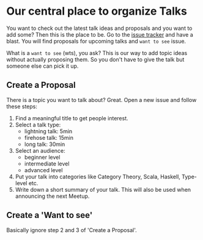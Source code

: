 # Our central place to organize Talks
You want to check out the latest talk ideas and proposals and you want to add some? Then this is the place to be. Go to the   [issue tracker](https://github.com/lambda-pi-meetup/talks/issues) and have a blast. You will find proposals for upcoming talks and `want to see` issue. 

What is a `want to see` (wts), you ask? This is our way to add topic ideas without actually proposing them. So you don't have to give the talk but someone else can pick it up.

## Create a Proposal
There is a topic you want to talk about? Great. Open a new issue and follow these steps:

 1. Find a meaningful title to get people interest.
 2. Select a talk type:
     - lightning talk: 5min
     - firehose talk: 15min
     - long talk: 30min
 3. Select an audience:
     - beginner level
     - intermediate level
     - advanced level
 4. Put your talk into categories like Category Theory, Scala, Haskell, Type-level etc.
 5. Write down a short summary of your talk. This will also be used when announcing the next Meetup.

## Create a 'Want to see'
Basically ignore step 2 and 3 of 'Create a Proposal'.
